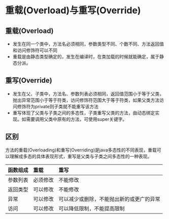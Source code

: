 # 重载(Overload)与重写(Override)

## 重载(Overload)

* 发生在同一个类中，方法名必须相同，参数类型不同、个数不同、方法返回值和访问修饰符可以不同
* 重载是由静态类型确定的，发生在编译时，在类加载的时候就能确定，属于静态分派。

## 重写(Override)

* 发生在父、子类中，方法名、参数列表必须相同，返回值范围小于等于父类，抛出异常范围小于等于符类，访问修饰符范围大于等于符类，如果父类方法访问修饰符为private则子类就不能重写该方法
* 重写体现了父类与子类之间的多态性，子类重写父类的方法，由动态绑定实现。如需要调用父类中原有的方法，可使用super关键字。

## 区别

方法的重载(Overloading)和重写(Overriding)是java多态性的不同表现，重载可以理解成多态的具体表现形式，重写是父类与子类之间多态性的一种表现。

函数组成|重载|重写
--|:--|:--
参数列表|必须修改|不能修改
返回类型|可以修改|不能修改
异常|可以修改|可以减少或删除，不能抛出新的或更广的异常
访问|可以修改|可以降低限制，不能提高限制


